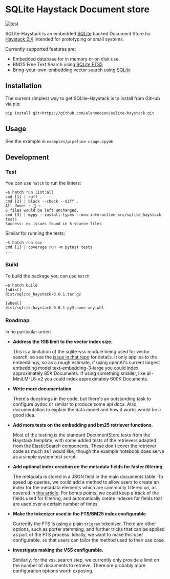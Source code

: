 # SQLite Haystack Document store
[![test](https://github.com/alanmeeson/sqlite-haystack/actions/workflows/test.yml/badge.svg)](https://github.com/alanmeeson/sqlite-haystack/actions/workflows/test.yml)

SQLite-Haystack is an embedded [SQLite](https://sqlite.org) backed Document Store for 
[Haystack 2.X](https://github.com/deepset-ai/haystack/) intended for prototyping or small systems.  

Currently supported features are:
- Embedded database for in memory or on disk use.
- BM25 Free Text Search using [SQLite FTS5](https://sqlite.org/fts5.html)
- Bring-your-own-embedding vector search using [SQLite](https://github.com/asg017/sqlite-vss)

## Installation

The current simplest way to get SQLite-Haystack is to install from GitHub via pip:

```pip install git+https://github.com/alanmeeson/sqlite-haystack.git```

## Usage

See the example in `examples/pipeline-usage.ipynb`

## Development

### Test

You can use `hatch` to run the linters:

```console
~$ hatch run lint:all
cmd [1] | ruff .
cmd [2] | black --check --diff .
All done! ✨ 🍰 ✨
6 files would be left unchanged.
cmd [3] | mypy --install-types --non-interactive src/sqlite_haystack tests
Success: no issues found in 6 source files
```

Similar for running the tests:

```console
~$ hatch run cov
cmd [1] | coverage run -m pytest tests
...
```

### Build

To build the package you can use `hatch`:

```console
~$ hatch build
[sdist]
dist/sqlite_haystack-0.0.1.tar.gz

[wheel]
dist/sqlite_haystack-0.0.1-py3-none-any.whl
```

### Roadmap

In no particular order:
- **Address the 1GB limit to the vector index size.**
  
  This is a limitation of the sqlite-vss module being used for vector search, so see the
  [issue in that repo](https://github.com/asg017/sqlite-vss/issues/1) for details. It only applies to the embeddings, 
  so as a rough estimate, if using openAI's current largest embedding model text-embedding-3-large you could index 
  approximately 85K Documents.  If using something smaller, like all-MiniLM-L6-v2 you could index approximately 600K 
  Documents.

- **Write more documentation**
  
  There's docstrings in the code, but there's an outstanding task to configure pydoc or similar to produce some api
  docs.  Also, documentation to explain the data model and how it works would be a good idea.

- **Add more tests on the embedding and bm25 retriever functions.**
  
  Most of the testing is the standard DocumentStore tests from the Haystack template, with some added tests of the 
  retrievers adapted from the ElasticSearch components.  These don't cover the retriever code as much as I would like,
  though the example notebook does serve as a simple system test script.

- **Add optional index creation on the metadata fields for faster filtering.**
  
  The metadata is stored in a JSON field in the main documents table.  To speed up queries, we could add a method to 
  allow users to create an index for the metadata elements which are commonly filtered on, as covered in 
  [this article](https://sqldocs.org/sqlite/sqlite-json-data/).  For bonus points, we could keep a track of the fields
  used for filtering, and automatically create indexes for fields that are used over a certain number of times.

- **Make the tokenizer used in the FTS/BM25 index configurable**
  
  Currently the FTS is using a plain `trigram` tokeniser.  There are other options, such as porter stemming, and further
  tricks that can be applied as part of the FTS process.  Ideally, we want to make this user configurable, so that users
  can tailor the method used to their use case.

- **Investigate making the VSS configurable.**

  Similarly, for the vss_search step,  we currently only provide a limit on the number of documents to retrieve.  There
  are probably more configuration options worth exposing.

